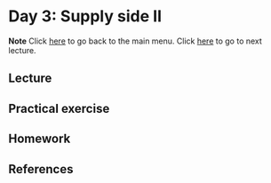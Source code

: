 <!-- +++
title = "Day 3"
hascode = true
date = Date(2021, 8, 9)
+++-->

# Day 3: Supply side II
**Note**
Click [here](/) to go back to the main menu. Click [here](/menu4) to go to next lecture.

<!-- \toc -->

## Lecture

## Practical exercise

## Homework

## References
